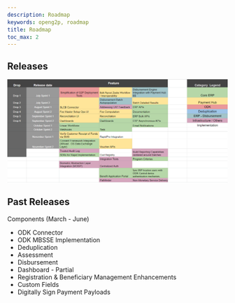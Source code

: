 ```yaml
---
description: Roadmap
keywords: openg2p, roadmap
title: Roadmap
toc_max: 2
---
```


## Releases

![](./images/r1.png)


## Past Releases

Components (March - June)
- ODK Connector
- ODK MBSSE Implementation
- Deduplication 
- Assessment
- Disbursement
- Dashboard - Partial
- Registration & Beneficiary Management Enhancements
- Custom Fields
- Digitally Sign Payment Payloads